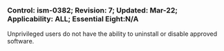 ### Control: ism-0382; Revision: 7; Updated: Mar-22; Applicability: ALL; Essential Eight:N/A
<p>Unprivileged users do not have the ability to uninstall or disable approved software.</p>